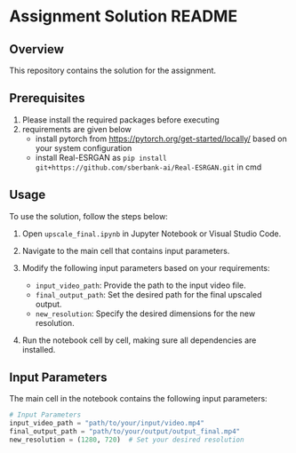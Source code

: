 # Assignment Solution README

## Overview

This repository contains the solution for the assignment.

## Prerequisites
1. Please install the required packages before executing
2. requirements are given below
    - install pytorch from https://pytorch.org/get-started/locally/ based on your system configuration
    - install Real-ESRGAN as `pip install git+https://github.com/sberbank-ai/Real-ESRGAN.git` in cmd
    
## Usage

To use the solution, follow the steps below:

1. Open `upscale_final.ipynb` in Jupyter Notebook or Visual Studio Code.
2. Navigate to the main cell that contains input parameters.
3. Modify the following input parameters based on your requirements:

    - `input_video_path`: Provide the path to the input video file.
    - `final_output_path`: Set the desired path for the final upscaled output.
    - `new_resolution`: Specify the desired dimensions for the new resolution.

4. Run the notebook cell by cell, making sure all dependencies are installed.

## Input Parameters

The main cell in the notebook contains the following input parameters:

```python
# Input Parameters
input_video_path = "path/to/your/input/video.mp4"
final_output_path = "path/to/your/output/output_final.mp4"
new_resolution = (1280, 720)  # Set your desired resolution
